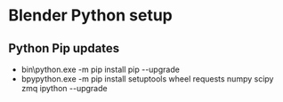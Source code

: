 # Blender Python setup

## Python Pip updates

- bin\python.exe -m pip install pip --upgrade
- bpypython.exe -m pip install setuptools wheel requests numpy scipy zmq ipython --upgrade

